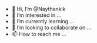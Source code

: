 - 👋 Hi, I’m @Naythankik
- 👀 I’m interested in ...
- 🌱 I’m currently learning ...
- 💞️ I’m looking to collaborate on ...
- 📫 How to reach me ...

<!---
Naythankik/Naythankik is a ✨ special ✨ repository because its `README.md` (this file) appears on your GitHub profile.
You can click the Preview link to take a look at your changes.
--->
